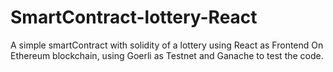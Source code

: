# SmartContract-lottery-React
A simple smartContract with solidity of a lottery using React as Frontend
On Ethereum blockchain, using Goerli as Testnet and Ganache to test the code.
